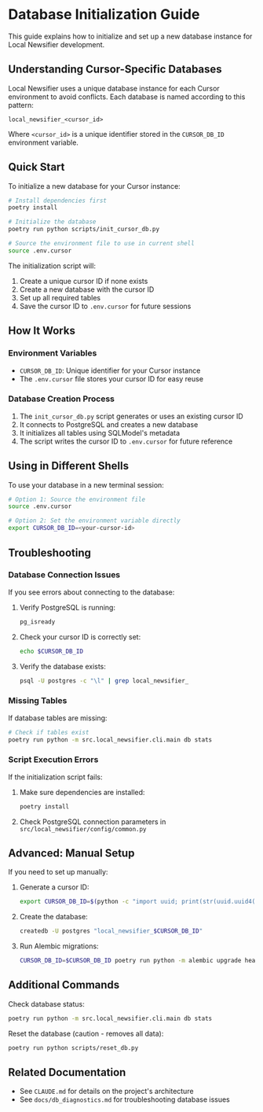 # Database Initialization Guide

This guide explains how to initialize and set up a new database instance for Local Newsifier development.

## Understanding Cursor-Specific Databases

Local Newsifier uses a unique database instance for each Cursor environment to avoid conflicts. Each database is named according to this pattern:

```
local_newsifier_<cursor_id>
```

Where `<cursor_id>` is a unique identifier stored in the `CURSOR_DB_ID` environment variable.

## Quick Start

To initialize a new database for your Cursor instance:

```bash
# Install dependencies first
poetry install

# Initialize the database
poetry run python scripts/init_cursor_db.py

# Source the environment file to use in current shell
source .env.cursor
```

The initialization script will:
1. Create a unique cursor ID if none exists
2. Create a new database with the cursor ID
3. Set up all required tables
4. Save the cursor ID to `.env.cursor` for future sessions

## How It Works

### Environment Variables

- `CURSOR_DB_ID`: Unique identifier for your Cursor instance
- The `.env.cursor` file stores your cursor ID for easy reuse

### Database Creation Process

1. The `init_cursor_db.py` script generates or uses an existing cursor ID
2. It connects to PostgreSQL and creates a new database
3. It initializes all tables using SQLModel's metadata
4. The script writes the cursor ID to `.env.cursor` for future reference

## Using in Different Shells

To use your database in a new terminal session:

```bash
# Option 1: Source the environment file
source .env.cursor

# Option 2: Set the environment variable directly
export CURSOR_DB_ID=<your-cursor-id>
```

## Troubleshooting

### Database Connection Issues

If you see errors about connecting to the database:

1. Verify PostgreSQL is running:
   ```bash
   pg_isready
   ```

2. Check your cursor ID is correctly set:
   ```bash
   echo $CURSOR_DB_ID
   ```

3. Verify the database exists:
   ```bash
   psql -U postgres -c "\l" | grep local_newsifier_
   ```

### Missing Tables

If database tables are missing:

```bash
# Check if tables exist
poetry run python -m src.local_newsifier.cli.main db stats
```

### Script Execution Errors

If the initialization script fails:

1. Make sure dependencies are installed:
   ```bash
   poetry install
   ```

2. Check PostgreSQL connection parameters in `src/local_newsifier/config/common.py`

## Advanced: Manual Setup

If you need to set up manually:

1. Generate a cursor ID:
   ```bash
   export CURSOR_DB_ID=$(python -c "import uuid; print(str(uuid.uuid4())[:8])")
   ```

2. Create the database:
   ```bash
   createdb -U postgres "local_newsifier_$CURSOR_DB_ID"
   ```

3. Run Alembic migrations:
   ```bash
   CURSOR_DB_ID=$CURSOR_DB_ID poetry run python -m alembic upgrade head
   ```

## Additional Commands

Check database status:
```bash
poetry run python -m src.local_newsifier.cli.main db stats
```

Reset the database (caution - removes all data):
```bash
poetry run python scripts/reset_db.py
```

## Related Documentation

- See `CLAUDE.md` for details on the project's architecture
- See `docs/db_diagnostics.md` for troubleshooting database issues
